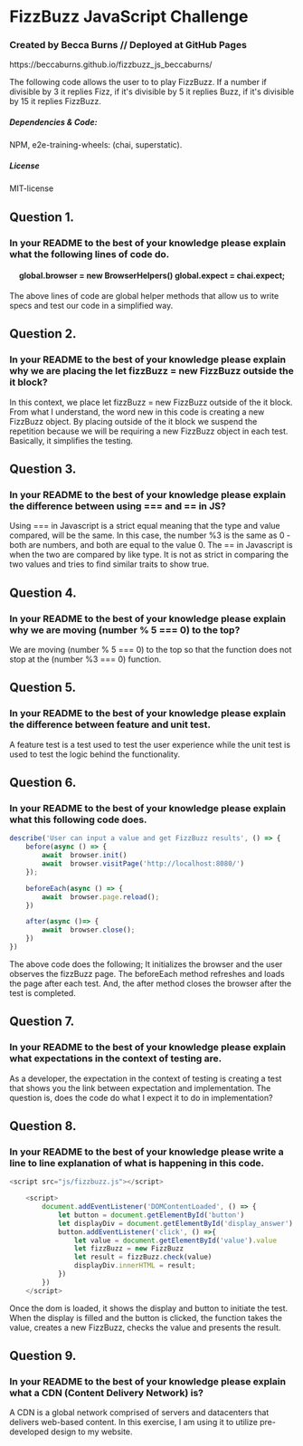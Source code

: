<h1> FizzBuzz JavaScript Challenge</h1> 
<h3>Created by Becca Burns // Deployed at GitHub Pages</h3>
https://beccaburns.github.io/fizzbuzz_js_beccaburns/

The following code allows the user to to play FizzBuzz. If a number if divisible by 3 it replies Fizz, if it's divisible by 5 it replies Buzz, if it's divisible by 15 it replies FizzBuzz.

<h5>Dependencies & Code:</h5>
NPM, e2e-training-wheels: (chai, superstatic).

<h5>License</h5>
MIT-license




<h2>Question 1.</h2> 
<h3>In your README to the best of your knowledge please explain what the following lines of code do.</h3>

<h4><center>global.browser = new BrowserHelpers()
global.expect = chai.expect;</center></h4>

The above lines of code are global helper methods that allow us to write specs and test our code in a simplified way.

<h2>Question 2.</h2>  
<h3>In your README to the best of your knowledge please explain why we are placing the let fizzBuzz = new FizzBuzz outside the it block?</h3>

In this context, we place let fizzBuzz = new FizzBuzz outside of the it block. From what I understand, the word new in this code is creating a new FizzBuzz object. By placing outside of the it block we suspend the repetition because we will be requiring a new FizzBuzz object in each test. Basically, it simplifies the testing.

<h2>Question 3.</h2>
<h3>In your README to the best of your knowledge please explain the difference between using === and == in JS?</h3>

Using === in Javascript is a strict equal meaning that the type and value compared, will be the same. In this case, the number %3 is the same as 0 - both are numbers, and both are equal to the value 0. The == in Javascript is when the two are compared by like type. It is not as strict in comparing the two values and tries to find similar traits to show true.

<h2>Question 4.</h2>
<h3>In your README to the best of your knowledge please explain why we are moving (number % 5 === 0) to the top?</h3>

We are moving (number % 5 === 0) to the top so that the function does not stop at the (number %3 === 0) function.

<h2>Question 5.</h2>
<h3>In your README to the best of your knowledge please explain the difference between feature and unit test.</h3>

A feature test is a test used to test the user experience while the unit test is used to test the logic behind the functionality.

<h2>Question 6.</h2> 
<h3>In your README to the best of your knowledge please explain what this following code does.</h3>

```js
describe('User can input a value and get FizzBuzz results', () => {
    before(async () => {
        await  browser.init()
        await  browser.visitPage('http://localhost:8080/')
    });

    beforeEach(async () => {
        await  browser.page.reload();
    })

    after(async ()=> {
        await  browser.close();
    })
})
```
The above code does the following;
It initializes the browser and the user observes the fizzBuzz page. The beforeEach method refreshes and loads the page after each test. And, the after method closes the browser after the test is completed.

<h2>Question 7.</h2>  
<h3>In your README to the best of your knowledge please explain what expectations in the context of testing are.</h3>

As a developer, the expectation in the context of testing is creating a test that shows you the link between expectation and implementation. The question is, does the code do what I expect it to do in implementation?

<h2>Question 8.</h2>  
<h3>In your README to the best of your knowledge please write a line to line explanation of what is happening in this code.</h3>

```js
<script src="js/fizzbuzz.js"></script>

    <script>
        document.addEventListener('DOMContentLoaded', () => {
            let button = document.getElementById('button')
            let displayDiv = document.getElementById('display_answer')
            button.addEventListener('click', () =>{
                let value = document.getElementById('value').value
                let fizzBuzz = new FizzBuzz
                let result = fizzBuzz.check(value)
                displayDiv.innerHTML = result;
            })
        })
    </script>
```

Once the dom is loaded, it shows the display and button to initiate the test. When the display is filled and the button is clicked, the function takes the value, creates a new FizzBuzz, checks the value and presents the result.

<h2>Question 9.</h2>  
<h3>In your README to the best of your knowledge please explain what a CDN (Content Delivery Network) is?</h3>

A CDN is a global network comprised of servers and datacenters that delivers web-based content. In this exercise, I am using it to utilize pre-developed design to my website.